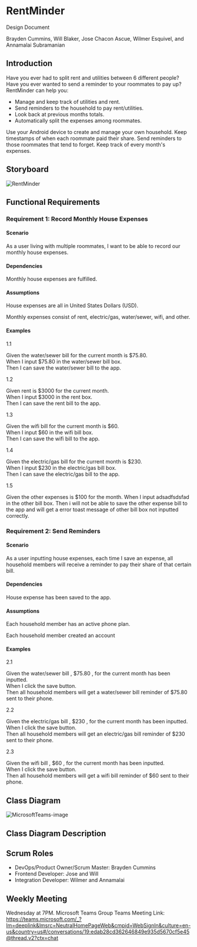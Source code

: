 # RentMinder
Design Document  
  
Brayden Cummins, Will Blaker, Jose Chacon Ascue, Wilmer Esquivel, and Annamalai Subramanian

## Introduction
Have you ever had to split rent and utilities between 6 different people? Have you ever wanted to send a reminder to your roommates to pay up? RentMinder can help you:
  
* Manage and keep track of utilities and rent.
* Send reminders to the household to pay rent/utilities.
* Look back at previous months totals.
* Automatically split the expenses among roommates.
  
Use your Android device to create and manage your own household. Keep timestamps of when each roommate paid their share. Send reminders to those roommates that tend to forget. Keep track of every month's expenses.
## Storyboard

![RentMinder](https://user-images.githubusercontent.com/112514952/214733059-0a0e8303-5f76-4973-9c1f-d5545adeb427.png)

## Functional Requirements

### Requirement 1: Record Monthly House Expenses
#### Scenario
As a user living with multiple roommates, I want to be able to record our monthly house expenses.
  
#### Dependencies
Monthly house expenses are fulfilled.
  
#### Assumptions
House expenses are all in United States Dollars (USD).
  
Monthly expenses consist of rent, electric/gas, water/sewer, wifi, and other.
  
#### Examples
1.1
  
Given the water/sewer bill for the current month is $75.80.  
When I input $75.80 in the water/sewer bill box.  
Then I can save the water/sewer bill to the app.
  
1.2
  
Given rent is $3000 for the current month.  
When I input $3000 in the rent box.  
Then I can save the rent bill to the app.  
  
1.3
  
Given the wifi bill for the current month is $60.  
When I input $60 in the wifi bill box.  
Then I can save the wifi bill to the app.  
  
1.4
  
Given the electric/gas bill for the current month is $230.  
When I input $230 in the electric/gas bill box.  
Then I can save the electric/gas bill to the app.
 
1.5

Given the other expenses is $100 for the month.
When I input adsadfsdsfad in the other bill box.
Then i will not be able to save the other expense bill to the app and will get a error toast message of other bill box not inputted correctly.

### Requirement 2: Send Reminders

#### Scenario
As a user inputting house expenses, each time I save an expense, all household members will receive a reminder to pay their share of that certain bill.
  
#### Dependencies
House expense has been saved to the app. 
  
#### Assumptions
Each household member has an active phone plan.
  
Each household member created an account
  
#### Examples
2.1
  
Given the water/sewer bill , $75.80 , for the current month has been inputted.  
When I click the save button.  
Then all household members will get a water/sewer bill reminder of $75.80 sent to their phone.
  
2.2 
  
Given the electric/gas bill ,  $230 , for the current month has been inputted.  
When I click the save button.  
Then all household members will get an electric/gas bill reminder of $230 sent to their phone.
  
2.3 
  
Given the wifi bill , $60 , for the current month has been inputted.  
When I click the save button.  
Then all household members will get a wifi bill reminder of $60 sent to their phone.
  
## Class Diagram
  
![MicrosoftTeams-image](https://user-images.githubusercontent.com/112514952/214878074-7032179e-9e77-41a6-a2a8-211a16cd1ba9.png)
 
 ## Class Diagram Description
 
 
## Scrum Roles
* DevOps/Product Owner/Scrum Master: Brayden Cummins
* Frontend Developer: Jose and Will
* Integration Developer: Wilmer and Annamalai

## Weekly Meeting
Wednesday at 7PM. Microsoft Teams Group
Teams Meeting Link:
https://teams.microsoft.com/_?lm=deeplink&lmsrc=NeutralHomePageWeb&cmpid=WebSignIn&culture=en-us&country=us#/conversations/19:edab28cd362646849e935d5670cf5e45@thread.v2?ctx=chat



